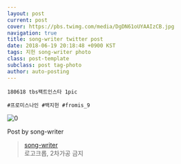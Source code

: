 ```yaml
---
layout: post
current: post
cover: https://pbs.twimg.com/media/DgDN61oUYAAIzCB.jpg
navigation: true
title: song-writer twitter post
date: 2018-06-19 20:18:48 +0900 KST
tags: 지헌 song-writer photo
class: post-template
subclass: post tag-photo
author: auto-posting
---
```


```  
180618 tbs팩트인스타 1pic  
  
#프로미스나인 #백지헌 #fromis_9  

```

![0](https://pbs.twimg.com/media/DgDN61oUYAAIzCB.jpg)


Post by song-writer

> [song-writer](https://twitter.com/970929_love)  
  로고크롭, 2차가공 금지